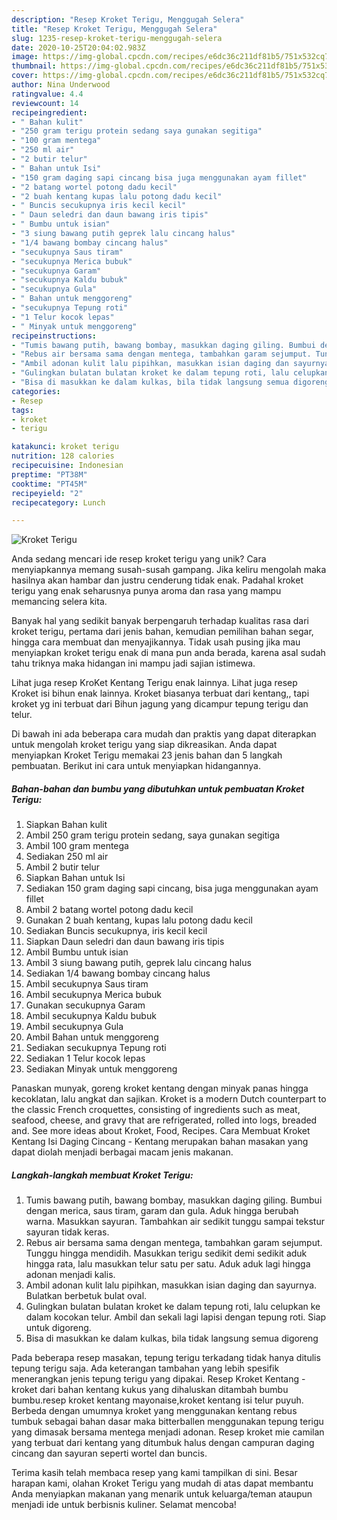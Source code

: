```yaml
---
description: "Resep Kroket Terigu, Menggugah Selera"
title: "Resep Kroket Terigu, Menggugah Selera"
slug: 1235-resep-kroket-terigu-menggugah-selera
date: 2020-10-25T20:04:02.983Z
image: https://img-global.cpcdn.com/recipes/e6dc36c211df81b5/751x532cq70/kroket-terigu-foto-resep-utama.jpg
thumbnail: https://img-global.cpcdn.com/recipes/e6dc36c211df81b5/751x532cq70/kroket-terigu-foto-resep-utama.jpg
cover: https://img-global.cpcdn.com/recipes/e6dc36c211df81b5/751x532cq70/kroket-terigu-foto-resep-utama.jpg
author: Nina Underwood
ratingvalue: 4.4
reviewcount: 14
recipeingredient:
- " Bahan kulit"
- "250 gram terigu protein sedang saya gunakan segitiga"
- "100 gram mentega"
- "250 ml air"
- "2 butir telur"
- " Bahan untuk Isi"
- "150 gram daging sapi cincang bisa juga menggunakan ayam fillet"
- "2 batang wortel potong dadu kecil"
- "2 buah kentang kupas lalu potong dadu kecil"
- " Buncis secukupnya iris kecil kecil"
- " Daun seledri dan daun bawang iris tipis"
- " Bumbu untuk isian"
- "3 siung bawang putih geprek lalu cincang halus"
- "1/4 bawang bombay cincang halus"
- "secukupnya Saus tiram"
- "secukupnya Merica bubuk"
- "secukupnya Garam"
- "secukupnya Kaldu bubuk"
- "secukupnya Gula"
- " Bahan untuk menggoreng"
- "secukupnya Tepung roti"
- "1 Telur kocok lepas"
- " Minyak untuk menggoreng"
recipeinstructions:
- "Tumis bawang putih, bawang bombay, masukkan daging giling. Bumbui dengan merica, saus tiram, garam dan gula. Aduk hingga berubah warna. Masukkan sayuran. Tambahkan air sedikit tunggu sampai tekstur sayuran tidak keras."
- "Rebus air bersama sama dengan mentega, tambahkan garam sejumput. Tunggu hingga mendidih. Masukkan terigu sedikit demi sedikit aduk hingga rata, lalu masukkan telur satu per satu. Aduk aduk lagi hingga adonan menjadi kalis."
- "Ambil adonan kulit lalu pipihkan, masukkan isian daging dan sayurnya. Bulatkan berbetuk bulat oval."
- "Gulingkan bulatan bulatan kroket ke dalam tepung roti, lalu celupkan ke dalam kocokan telur. Ambil dan sekali lagi lapisi dengan tepung roti. Siap untuk digoreng."
- "Bisa di masukkan ke dalam kulkas, bila tidak langsung semua digoreng"
categories:
- Resep
tags:
- kroket
- terigu

katakunci: kroket terigu 
nutrition: 128 calories
recipecuisine: Indonesian
preptime: "PT38M"
cooktime: "PT45M"
recipeyield: "2"
recipecategory: Lunch

---
```



![Kroket Terigu](https://img-global.cpcdn.com/recipes/e6dc36c211df81b5/751x532cq70/kroket-terigu-foto-resep-utama.jpg)

Anda sedang mencari ide resep kroket terigu yang unik? Cara menyiapkannya memang susah-susah gampang. Jika keliru mengolah maka hasilnya akan hambar dan justru cenderung tidak enak. Padahal kroket terigu yang enak seharusnya punya aroma dan rasa yang mampu memancing selera kita.

Banyak hal yang sedikit banyak berpengaruh terhadap kualitas rasa dari kroket terigu, pertama dari jenis bahan, kemudian pemilihan bahan segar, hingga cara membuat dan menyajikannya. Tidak usah pusing jika mau menyiapkan kroket terigu enak di mana pun anda berada, karena asal sudah tahu triknya maka hidangan ini mampu jadi sajian istimewa.

Lihat juga resep KroKet Kentang Terigu enak lainnya. Lihat juga resep Kroket isi bihun enak lainnya. Kroket biasanya terbuat dari kentang,, tapi kroket yg ini terbuat dari Bihun jagung yang dicampur tepung terigu dan telur.


Di bawah ini ada beberapa cara mudah dan praktis yang dapat diterapkan untuk mengolah kroket terigu yang siap dikreasikan. Anda dapat menyiapkan Kroket Terigu memakai 23 jenis bahan dan 5 langkah pembuatan. Berikut ini cara untuk menyiapkan hidangannya.

<!--inarticleads1-->

##### Bahan-bahan dan bumbu yang dibutuhkan untuk pembuatan Kroket Terigu:

1. Siapkan  Bahan kulit
1. Ambil 250 gram terigu protein sedang, saya gunakan segitiga
1. Ambil 100 gram mentega
1. Sediakan 250 ml air
1. Ambil 2 butir telur
1. Siapkan  Bahan untuk Isi
1. Sediakan 150 gram daging sapi cincang, bisa juga menggunakan ayam fillet
1. Ambil 2 batang wortel potong dadu kecil
1. Gunakan 2 buah kentang, kupas lalu potong dadu kecil
1. Sediakan  Buncis secukupnya, iris kecil kecil
1. Siapkan  Daun seledri dan daun bawang iris tipis
1. Ambil  Bumbu untuk isian
1. Ambil 3 siung bawang putih, geprek lalu cincang halus
1. Sediakan 1/4 bawang bombay cincang halus
1. Ambil secukupnya Saus tiram
1. Ambil secukupnya Merica bubuk
1. Gunakan secukupnya Garam
1. Ambil secukupnya Kaldu bubuk
1. Ambil secukupnya Gula
1. Ambil  Bahan untuk menggoreng
1. Sediakan secukupnya Tepung roti
1. Sediakan 1 Telur kocok lepas
1. Sediakan  Minyak untuk menggoreng


Panaskan munyak, goreng kroket kentang dengan minyak panas hingga kecoklatan, lalu angkat dan sajikan. Kroket is a modern Dutch counterpart to the classic French croquettes, consisting of ingredients such as meat, seafood, cheese, and gravy that are refrigerated, rolled into logs, breaded and. See more ideas about Kroket, Food, Recipes. Cara Membuat Kroket Kentang Isi Daging Cincang - Kentang merupakan bahan masakan yang dapat diolah menjadi berbagai macam jenis makanan. 

<!--inarticleads2-->

##### Langkah-langkah membuat Kroket Terigu:

1. Tumis bawang putih, bawang bombay, masukkan daging giling. Bumbui dengan merica, saus tiram, garam dan gula. Aduk hingga berubah warna. Masukkan sayuran. Tambahkan air sedikit tunggu sampai tekstur sayuran tidak keras.
1. Rebus air bersama sama dengan mentega, tambahkan garam sejumput. Tunggu hingga mendidih. Masukkan terigu sedikit demi sedikit aduk hingga rata, lalu masukkan telur satu per satu. Aduk aduk lagi hingga adonan menjadi kalis.
1. Ambil adonan kulit lalu pipihkan, masukkan isian daging dan sayurnya. Bulatkan berbetuk bulat oval.
1. Gulingkan bulatan bulatan kroket ke dalam tepung roti, lalu celupkan ke dalam kocokan telur. Ambil dan sekali lagi lapisi dengan tepung roti. Siap untuk digoreng.
1. Bisa di masukkan ke dalam kulkas, bila tidak langsung semua digoreng


Pada beberapa resep masakan, tepung terigu terkadang tidak hanya ditulis tepung terigu saja. Ada keterangan tambahan yang lebih spesifik menerangkan jenis tepung terigu yang dipakai. Resep Kroket Kentang - kroket dari bahan kentang kukus yang dihaluskan ditambah bumbu bumbu.resep kroket kentang mayonaise,kroket kentang isi telur puyuh. Berbeda dengan umumnya kroket yang menggunakan kentang rebus tumbuk sebagai bahan dasar maka bitterballen menggunakan tepung terigu yang dimasak bersama mentega menjadi adonan. Resep kroket mie camilan yang terbuat dari kentang yang ditumbuk halus dengan campuran daging cincang dan sayuran seperti wortel dan buncis. 

Terima kasih telah membaca resep yang kami tampilkan di sini. Besar harapan kami, olahan Kroket Terigu yang mudah di atas dapat membantu Anda menyiapkan makanan yang menarik untuk keluarga/teman ataupun menjadi ide untuk berbisnis kuliner. Selamat mencoba!
